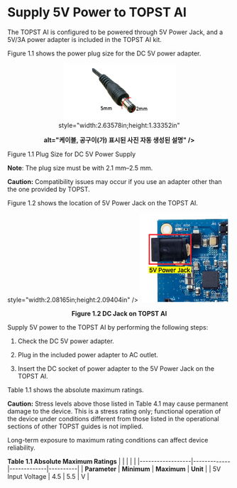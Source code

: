 ﻿# Supply 5V Power to TOPST AI 

The TOPST AI is configured to be powered through 5V Power Jack, and a
5V/3A power adapter is included in the TOPST AI kit.

Figure 1.1 shows the power plug size for the DC 5V power adapter.

<p align="center"><img src="https://github.com/topst-development/Documentation/blob/main/TOPST-AI/Hardware/media/2. Power.image1.png"</p>
style="width:2.63578in;height:1.33352in"
<p align="center"><strong>alt="케이블, 공구이(가) 표시된 사진 자동 생성된 설명" /></strong></p>

Figure 1.1 Plug Size for DC 5V Power Supply

**Note**: The plug size must be with 2.1 mm–2.5 mm.

**Caution:** Compatibility issues may occur if you use an adapter other
than the one provided by TOPST.

Figure 1.2 shows the location of 5V Power Jack on the TOPST AI.

style="width:2.08165in;height:2.09404in" />
<img src="https://github.com/topst-development/Documentation/blob/main/TOPST-AI/Hardware/media/2. Power.image2.png"
style="width:2.08165in;height:2.09404in" /></p>
<p align="center"><strong>Figure 1.2 DC Jack on TOPST AI</strong></p>

Supply 5V power to the TOPST AI by performing the following steps:

1.  Check the DC 5V power adapter.

2.  Plug in the included power adapter to AC outlet.

3.  Insert the DC socket of power adapter to the 5V Power Jack on the
    TOPST AI.

Table 1.1 shows the absolute maximum ratings.

**Caution:** Stress levels above those listed in Table 4.1 may cause
permanent damage to the device. This is a stress rating only; functional
operation of the device under conditions different from those listed in
the operational sections of other TOPST guides is not implied.

Long-term exposure to maximum rating conditions can affect device
reliability.

**Table 1.1 Absolute Maximum Ratings**
|                  |             |             |          |
|------------------|-------------|-------------|----------|
| **Parameter**    | **Minimum** | **Maximum** | **Unit** |
| 5V Input Voltage | 4.5         | 5.5         | V        |


